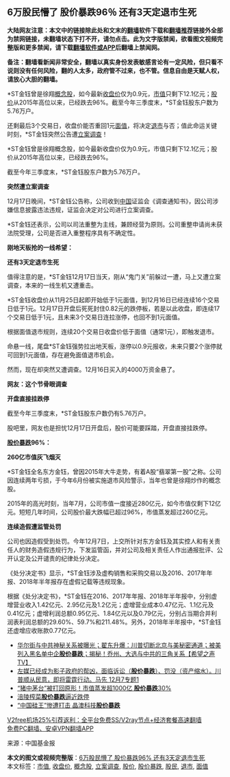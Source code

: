  <h2>6万股民懵了 股价暴跌96％ 还有3天定退市生死</h2> <p class="notice"><b>大陆网友注意：本文中的链接除此处和文末的<a href="https://github.com/bannedbook/fanqiang" >翻墙</a>软件下载和<a href="https://github.com/killgcd/justmysocks/blob/master/README.md">翻墙推荐</a>链接外全部为禁网链接，未翻墙状态下打不开，请勿点击。此为文字版禁闻，欲看图文视频完整版和更多禁闻，请下载<a href="https://github.com/bannedbook/fanqiang">翻墙软件或APP</a>后翻墙上禁闻网。</p><p>备注：翻墙看新闻非常安全，翻墙以真实身份发表敏感言论有一定风险，但只看不说则没有任何风险，翻的人太多，政府管不过来，也不管。信息自由是天赋人权，请放心大胆的翻墙。</b></p>  <div class="entry"> <p id="summary">*ST金钰曾是徐翔<a href="https://www.bannedbook.org/bnews/tag/%E6%A6%82%E5%BF%B5%E8%82%A1/" class="st_tag internal_tag" rel="tag" title="标签 概念股 下的日志">概念股</a>，如今最新<a href="https://www.bannedbook.org/bnews/tag/%E6%94%B6%E7%9B%98%E4%BB%B7/" class="st_tag internal_tag" rel="tag" title="标签 收盘价 下的日志">收盘价</a>仅为0.9元，<a href="https://www.bannedbook.org/bnews/tag/%E5%B8%82%E5%80%BC/" class="st_tag internal_tag" rel="tag" title="标签 市值 下的日志">市值</a>只剩下12.1亿元；<a href="https://www.bannedbook.org/bnews/tag/%E8%82%A1%E4%BB%B7/" class="st_tag internal_tag" rel="tag" title="标签 股价 下的日志">股价</a>从2015年高位以来，已经跌去96%。截至今年三季度末，*ST金钰股东户数为5.76万户。</p> <p id="conimg">还剩最后3个交易日，收盘价能否重回1元<a href="https://www.bannedbook.org/bnews/tag/%E9%9D%A2%E5%80%BC/" class="st_tag internal_tag" rel="tag" title="标签 面值 下的日志">面值</a>，将决定<a href="https://www.bannedbook.org/bnews/tag/%E9%80%80%E5%B8%82/" class="st_tag internal_tag" rel="tag" title="标签 退市 下的日志">退市</a>与否；值此命运关键时刻，*ST金钰突然公告遭<a href="https://www.bannedbook.org/bnews/tag/%E7%AB%8B%E6%A1%88%E8%B0%83%E6%9F%A5/" class="st_tag internal_tag" rel="tag" title="标签 立案调查 下的日志">立案调查</a>！</p> <p>*ST金钰曾是徐翔概念股，如今最新收盘价仅为0.9元，市值只剩下12.1亿元；股价从2015年高位以来，已经跌去96%。</p> <p>截至今年三季度末，*ST金钰股东户数为5.76万户。</p> <p><strong>突然遭立案调查</strong></p> <p>12月17日晚间，*ST金钰公告称，公司收到<span class='wp_keywordlink_affiliate'><a href="https://www.bannedbook.org/" title="中国" target="_blank">中国</a></span>证监会《调查通知书》，因公司涉嫌信息披露违法违规，证监会决定对公司进行立案调查。</p>  <p>*ST金钰还表示，公司以司法重整为主线，兼顾经营为原则。公司重整申请尚未获法院受理，公司是否进入重整程序具有不确定性。</p> <p><strong>刚地天板抢的一线希望：</strong></p> <p><strong>还有3天定退市生死</strong></p> <p>值得注意的是，*ST金钰12月17日当天，刚从“鬼门关”前躲过一遭，马上又遭立案调查，本来的一线生机又遭重击。</p> <p>*ST金钰收盘价从11月25日起即开始低于1元面值，到12月16日已经连续16个交易日低于1元。12月17日开盘后死死封住0.82元的跌停板，若是以此收盘，即连续17个交易日低于1元，且未来3个交易日连拉涨停，也回不到1元面值。</p> <p>根据面值退市规则，连续20个交易日收盘价低于面值（通常1元），即触发退市。</p>  <p>命悬一线，尾盘*ST金钰强势拉出地天板，涨停以0.9元报收，未来只要2个涨停就可回到1元面值，存在避免面值退市机会。</p> <p>然而，现在却突然又遭调查。12月16日买入的4000万资金悬了。</p> <p><strong>网友：这个节骨眼调查</strong></p> <p><strong>开盘直接挂跌停</strong></p> <p>截至今年三季度末，*ST金钰股东户数仍有5.76万户。</p> <p>股吧里，网友也是担忧12月17日开盘后，股价可能要踩踏，开盘直接挂跌停。</p>  <p><strong><a href="https://www.bannedbook.org/bnews/tag/%E8%82%A1%E4%BB%B7%E6%9A%B4%E8%B7%8C/" class="st_tag internal_tag" rel="tag" title="标签 股价暴跌 下的日志">股价暴跌</a>96%：</strong></p> <p><strong>260亿市值灰飞烟灭</strong></p> <p>*ST金钰全名东方金钰，曾因2015年大牛走势，有着A股“翡翠第一股”之称。公司因连续两年亏损，于今年6月份被实施退市风险警示，当年也曾是徐翔炒作的概念股。</p> <p>2015年的高光时刻，当年7月，公司市值一度接近280亿元，如今市值仅剩下12亿元。短短几年时间，公司股价最大跌幅已超过96%，市值蒸发超过260亿元。</p> <p><strong>连续造假遭监管处罚</strong></p> <p>公司也因造假受到处罚。今年12月7日，上交所针对东方金钰及其实控人和有关责任人的财务造假违规行为，下发监管函，并对公司及相关责任人作出通报批评、公开认定及公开谴责的纪律处分决定。</p>  <p>《处分决定书》显示，*ST金钰涉及虚构销售和采购交易以及2016、2017年年报、2018年半年报存在虚假记载等违规现象。</p> <p>根据《处分决定书》，*ST金钰在2016、2017年年报、2018年半年报中，分别虚增营业收入1.42亿元、2.95亿元及1.2亿元；虚增营业成本0.47亿元、1.1亿元及0.41亿元；虚增利润总额0.95亿元、1.84亿元以及0.79亿元，分别占当期合并利润表利润总额的29.60%、59.7%和211.48%。另外，2018年半年报中，*ST金钰还虚增应收账款0.77亿元。</p> <ul class='op-related-articles' title='相关阅读'> <li><a href='https://www.bannedbook.org/bnews/cbnews/20201209/1444592.html' target='_blank'>华尔街与中共神秘关系被曝光；翟东升爆：川普切断北京与美秘密通道；被美列入黑名单中企<b>股价暴跌</b>；揭秘！乔州、大选与中共的三角关系【希望之声TV】</a></li> <li><a href='https://www.bannedbook.org/bnews/bannedvideo/20201207/1443305.html' target='_blank'>左媒已经成为影子政府的帮凶，面临诉讼（<b>股价暴跌</b>）、罚没（资产缩水）。川普顺从民意，即将雷霆行动。马先  12月7专题1</a></li> <li><a href='https://www.bannedbook.org/bnews/cnnews/20201114/1430836.html' target='_blank'>“猪中茅台”被打回原形！市值蒸发超1000亿 <b>股价暴跌</b>30%</a></li> <li><a href='https://www.bannedbook.org/bnews/comments/20201113/1430222.html' target='_blank'>涪陵榨菜<b>股价暴跌</b>逼近跌停</a></li> <li><a href='https://www.bannedbook.org/bnews/bannedvideo/20201112/1429916.html' target='_blank'>“中国硅王”惨遭打击 晶澳科技<b>股价暴跌</b></a></li> </ul> <p class="texttj"> <a href="https://github.com/bannedbook/fanqiang/wiki/V2ray%E6%9C%BA%E5%9C%BA" target="_blank">V2free机场25%引荐返利：全平台免费SS/V2ray节点+经济套餐高速翻墙</a><br/> <a href="https://github.com/bannedbook/fanqiang/wiki/%E7%A6%81%E9%97%BB%E7%BD%91%E5%AE%89%E5%8D%93%E7%BF%BB%E5%A2%99%E6%96%B0%E9%97%BBAPP" target="_blank">免费PC翻墙、安卓VPN翻墙APP</a></p><p> 来源：中国基金报 </p><a name='sharetosocial'></a>       <div><b>本文的图文或视频完整版</b>：<a href='https://www.bannedbook.org/bnews/finance/20201220/1451590.html'>6万股民懵了 股价暴跌96% 还有3天定退市生死</a></div>  </div><!--END ENTRY--> <div class="postfooter"> <div>本文标签：<a href="https://www.bannedbook.org/bnews/tag/%E5%B8%82%E5%80%BC/" rel="tag">市值</a>, <a href="https://www.bannedbook.org/bnews/tag/%E6%94%B6%E7%9B%98%E4%BB%B7/" rel="tag">收盘价</a>, <a href="https://www.bannedbook.org/bnews/tag/%E6%A6%82%E5%BF%B5%E8%82%A1/" rel="tag">概念股</a>, <a href="https://www.bannedbook.org/bnews/tag/%E7%AB%8B%E6%A1%88%E8%B0%83%E6%9F%A5/" rel="tag">立案调查</a>, <a href="https://www.bannedbook.org/bnews/tag/%E8%82%A1%E4%BB%B7/" rel="tag">股价</a>, <a href="https://www.bannedbook.org/bnews/tag/%E8%82%A1%E4%BB%B7%E6%9A%B4%E8%B7%8C/" rel="tag">股价暴跌</a>, <a href="https://www.bannedbook.org/bnews/tag/%e8%82%a1%e6%b0%91/" rel="tag">股民</a>, <a href="https://www.bannedbook.org/bnews/tag/%E9%80%80%E5%B8%82/" rel="tag">退市</a>, <a href="https://www.bannedbook.org/bnews/tag/%E9%9D%A2%E5%80%BC/" rel="tag">面值</a></div>  </div><!--END POSTFOOTER--> 
